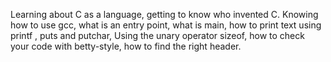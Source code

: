 Learning about C as a language, getting to know who invented C. Knowing how to use gcc, what is an entry point, what is main, how to print text using printf , puts and putchar, Using the unary operator sizeof, how to check your code with betty-style, how to find the right header.
